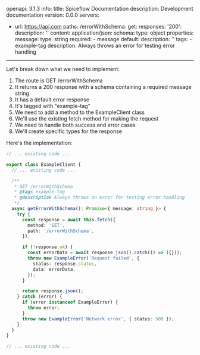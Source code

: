 openapi: 3.1.3
info:
  title: Spiceflow Documentation
  description: Development documentation
  version: 0.0.0
servers:
  - url: https://api.com
paths:
  /errorWithSchema:
    get:
      responses:
        '200':
          description: ''
          content:
            application/json:
              schema:
                type: object
                properties:
                  message:
                    type: string
                required:
                  - message
        default:
          description: ''
      tags:
        - example-tag
      description: Always throws an error for testing error handling

---
Let's break down what we need to implement:

1. The route is GET /errorWithSchema
2. It returns a 200 response with a schema containing a required message string
3. It has a default error response
4. It's tagged with "example-tag"
5. We need to add a method to the ExampleClient class
6. We'll use the existing fetch method for making the request
7. We need to handle both success and error cases
8. We'll create specific types for the response

Here's the implementation:

```typescript:client.ts
// ... existing code ...

export class ExampleClient {
  // ... existing code ...

  /**
   * GET /errorWithSchema
   * @tags example-tag
   * @description Always throws an error for testing error handling
   */
  async getErrorWithSchema(): Promise<{ message: string }> {
    try {
      const response = await this.fetch({
        method: 'GET',
        path: '/errorWithSchema',
      });

      if (!response.ok) {
        const errorData = await response.json().catch(() => ({}));
        throw new ExampleError('Request failed', {
          status: response.status,
          data: errorData,
        });
      }

      return response.json();
    } catch (error) {
      if (error instanceof ExampleError) {
        throw error;
      }
      throw new ExampleError('Network error', { status: 500 });
    }
  }
}

// ... existing code ...
```